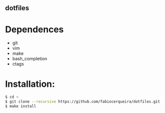 dotfiles
--------


# Dependences

- git
- vim
- make
- bash_completion
- ctags


# Installation:
```bash
$ cd ~
$ git clone --recursive https://github.com/fabiocerqueira/dotfiles.git
$ make install
```

